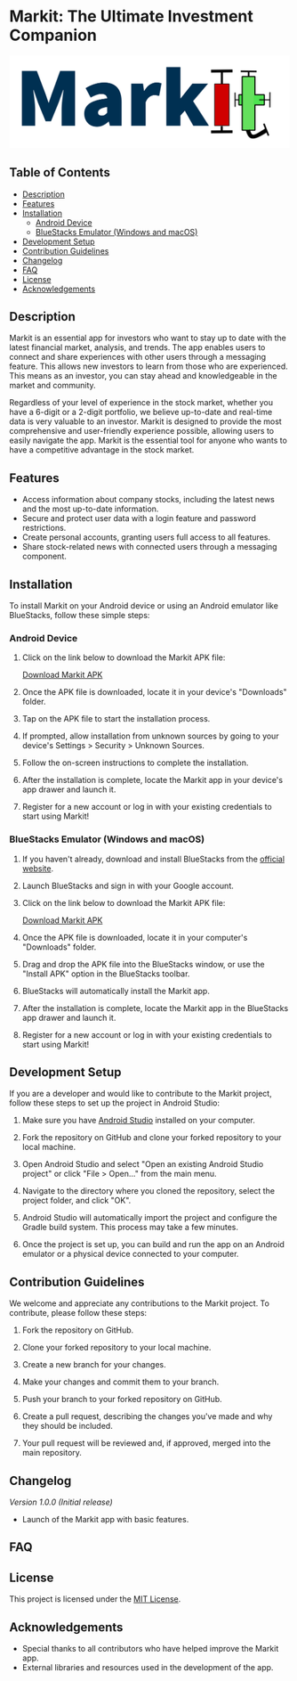 # Markit: The Ultimate Investment Companion

![Markit Logo](Markit%20Logo.png)

## Table of Contents

- [Description](#description)
- [Features](#features)
- [Installation](#installation)
  - [Android Device](#android-device)
  - [BlueStacks Emulator (Windows and macOS)](#bluestacks-emulator-windows-and-macos)
- [Development Setup](#development-setup)
- [Contribution Guidelines](#contribution-guidelines)
- [Changelog](#changelog)
- [FAQ](#faq)
- [License](#license)
- [Acknowledgements](#acknowledgements)

## Description

Markit is an essential app for investors who want to stay up to date with the latest financial market, analysis, and trends. The app enables users to connect and share experiences with other users through a messaging feature. This allows new investors to learn from those who are experienced. This means as an investor, you can stay ahead and knowledgeable in the market and community.

Regardless of your level of experience in the stock market, whether you have a 6-digit or a 2-digit portfolio, we believe up-to-date and real-time data is very valuable to an investor. Markit is designed to provide the most comprehensive and user-friendly experience possible, allowing users to easily navigate the app. Markit is the essential tool for anyone who wants to have a competitive advantage in the stock market.

## Features

- Access information about company stocks, including the latest news and the most up-to-date information.
- Secure and protect user data with a login feature and password restrictions.
- Create personal accounts, granting users full access to all features.
- Share stock-related news with connected users through a messaging component.

## Installation

To install Markit on your Android device or using an Android emulator like BlueStacks, follow these simple steps:

### Android Device

1. Click on the link below to download the Markit APK file:

   [Download Markit APK](app/release/Markit.apk)

2. Once the APK file is downloaded, locate it in your device's "Downloads" folder.

3. Tap on the APK file to start the installation process.

4. If prompted, allow installation from unknown sources by going to your device's Settings > Security > Unknown Sources.

5. Follow the on-screen instructions to complete the installation.

6. After the installation is complete, locate the Markit app in your device's app drawer and launch it.

7. Register for a new account or log in with your existing credentials to start using Markit!

### BlueStacks Emulator (Windows and macOS)

1. If you haven't already, download and install BlueStacks from the [official website](https://www.bluestacks.com/).

2. Launch BlueStacks and sign in with your Google account.

3. Click on the link below to download the Markit APK file:

   [Download Markit APK](test)

4. Once the APK file is downloaded, locate it in your computer's "Downloads" folder.

5. Drag and drop the APK file into the BlueStacks window, or use the "Install APK" option in the BlueStacks toolbar.

6. BlueStacks will automatically install the Markit app.

7. After the installation is complete, locate the Markit app in the BlueStacks app drawer and launch it.

8. Register for a new account or log in with your existing credentials to start using Markit!

## Development Setup

If you are a developer and would like to contribute to the Markit project, follow these steps to set up the project in Android Studio:

1. Make sure you have [Android Studio](https://developer.android.com/studio/) installed on your computer.

2. Fork the repository on GitHub and clone your forked repository to your local machine.

3. Open Android Studio and select "Open an existing Android Studio project" or click "File > Open..." from the main menu.

4. Navigate to the directory where you cloned the repository, select the project folder, and click "OK".

5. Android Studio will automatically import the project and configure the Gradle build system. This process may take a few minutes.

6. Once the project is set up, you can build and run the app on an Android emulator or a physical device connected to your computer.


## Contribution Guidelines

We welcome and appreciate any contributions to the Markit project. To contribute, please follow these steps:

1. Fork the repository on GitHub.

2. Clone your forked repository to your local machine.

3. Create a new branch for your changes.

4. Make your changes and commit them to your branch.

5. Push your branch to your forked repository on GitHub.

6. Create a pull request, describing the changes you've made and why they should be included.

7. Your pull request will be reviewed and, if approved, merged into the main repository.

## Changelog

_Version 1.0.0 (Initial release)_
- Launch of the Markit app with basic features.

## FAQ

## License

This project is licensed under the [MIT License](LICENSE.md).

## Acknowledgements

- Special thanks to all contributors who have helped improve the Markit app.
- External libraries and resources used in the development of the app.
